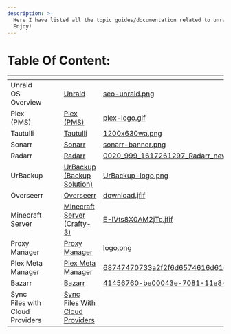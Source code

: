 ```yaml
---
description: >-
  Here I have listed all the topic guides/documentation related to unraid!
  Enjoy!
---
```


# Table Of Content:

<table data-view="cards"><thead><tr><th></th><th data-hidden></th><th data-hidden></th><th data-hidden data-card-target data-type="content-ref"></th><th data-hidden data-card-cover data-type="files"></th></tr></thead><tbody><tr><td>Unraid OS Overview</td><td></td><td></td><td><a href="https://app.gitbook.com/o/UlTmFaF7PSfhBNuKtcaC/s/XVg0gB0JCiAXaFmQwQw1/">Unraid</a></td><td><a href=".gitbook/assets/seo-unraid.png">seo-unraid.png</a></td></tr><tr><td>Plex (PMS)</td><td></td><td></td><td><a href="https://app.gitbook.com/o/UlTmFaF7PSfhBNuKtcaC/s/vA19VMagAe9tTQtf4RhY/">Plex (PMS)</a></td><td><a href=".gitbook/assets/plex-logo.gif">plex-logo.gif</a></td></tr><tr><td>Tautulli</td><td></td><td></td><td><a href="https://app.gitbook.com/o/UlTmFaF7PSfhBNuKtcaC/s/eNgjiCyspy7egyjW4slh/">Tautulli</a></td><td><a href=".gitbook/assets/1200x630wa.png">1200x630wa.png</a></td></tr><tr><td>Sonarr</td><td></td><td></td><td><a href="https://app.gitbook.com/o/UlTmFaF7PSfhBNuKtcaC/s/pSTbJey4rUm90SkHj5Bk/">Sonarr</a></td><td><a href=".gitbook/assets/sonarr-banner.png">sonarr-banner.png</a></td></tr><tr><td>Radarr</td><td></td><td></td><td><a href="https://app.gitbook.com/o/UlTmFaF7PSfhBNuKtcaC/s/wCal0zdabjtX9eYJewMH/">Radarr</a></td><td><a href=".gitbook/assets/0020_999_1617261297_Radarr_new_256.png">0020_999_1617261297_Radarr_new_256.png</a></td></tr><tr><td>UrBackup</td><td></td><td></td><td><a href="https://app.gitbook.com/o/UlTmFaF7PSfhBNuKtcaC/s/vMZxAtUEPeLfGS7tgYyF/">UrBackup (Backup Solution)</a></td><td><a href=".gitbook/assets/UrBackup-logo.png">UrBackup-logo.png</a></td></tr><tr><td>Overseerr</td><td></td><td></td><td><a href="https://app.gitbook.com/o/UlTmFaF7PSfhBNuKtcaC/s/hU88WsRDrFl74Mm3eRhd/">Overseerr</a></td><td><a href=".gitbook/assets/download.jfif">download.jfif</a></td></tr><tr><td>Minecraft Server</td><td></td><td></td><td><a href="https://app.gitbook.com/o/UlTmFaF7PSfhBNuKtcaC/s/d6k75T532IWCzwLgUNHV/">Minecraft Server (Crafty-3)</a></td><td><a href=".gitbook/assets/E-IVts8X0AM2jTc.jfif">E-IVts8X0AM2jTc.jfif</a></td></tr><tr><td>Proxy Manager</td><td></td><td></td><td><a href="https://app.gitbook.com/o/UlTmFaF7PSfhBNuKtcaC/s/VFneX5hix8kTEzjEcotL/">Proxy Manager</a></td><td><a href=".gitbook/assets/logo.png">logo.png</a></td></tr><tr><td>Plex Meta Manager</td><td></td><td></td><td><a href="https://app.gitbook.com/o/UlTmFaF7PSfhBNuKtcaC/s/XhEyf0WtMngrQlcUAQw6/">Plex Meta Manager</a></td><td><a href=".gitbook/assets/68747470733a2f2f6d6574616d616e616765722e77696b692f656e2f6c61746573742f5f7374617469632f6c6f676f2d66756c6c2e706e67.webp">68747470733a2f2f6d6574616d616e616765722e77696b692f656e2f6c61746573742f5f7374617469632f6c6f676f2d66756c6c2e706e67.webp</a></td></tr><tr><td>Bazarr</td><td></td><td></td><td><a href="https://app.gitbook.com/o/UlTmFaF7PSfhBNuKtcaC/s/7m8vRgvlP00kSOJu2EI4/">Bazarr</a></td><td><a href=".gitbook/assets/41456760-be00043e-7081-11e8-9646-1b724037b4ff.png">41456760-be00043e-7081-11e8-9646-1b724037b4ff.png</a></td></tr><tr><td>Sync Files with Cloud Providers</td><td></td><td></td><td><a href="https://app.gitbook.com/o/UlTmFaF7PSfhBNuKtcaC/s/VWn5LTnOOW6NCBznDgmq/">Sync Files With Cloud Providers</a></td><td></td></tr></tbody></table>

